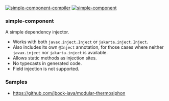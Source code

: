 [![simple-component-compiler](https://maven-badges.herokuapp.com/maven-central/io.github.jbock-java/simple-component-compiler/badge.svg?color=grey&subject=simple-component-compiler)](https://maven-badges.herokuapp.com/maven-central/io.github.jbock-java/simple-component-compiler)
[![simple-component](https://maven-badges.herokuapp.com/maven-central/io.github.jbock-java/simple-component/badge.svg?subject=simple-component)](https://maven-badges.herokuapp.com/maven-central/io.github.jbock-java/simple-component)

### simple-component

A simple dependency injector. 

* Works with both `javax.inject.Inject` or `jakarta.inject.Inject`.
* Also includes its own `@Inject` annotation, for those cases where neither `javax.inject` nor `jakarta.inject` is available.
* Allows static methods as injection sites.
* No typecasts in generated code.
* Field injection is not supported.

### Samples

* https://github.com/jbock-java/modular-thermosiphon
